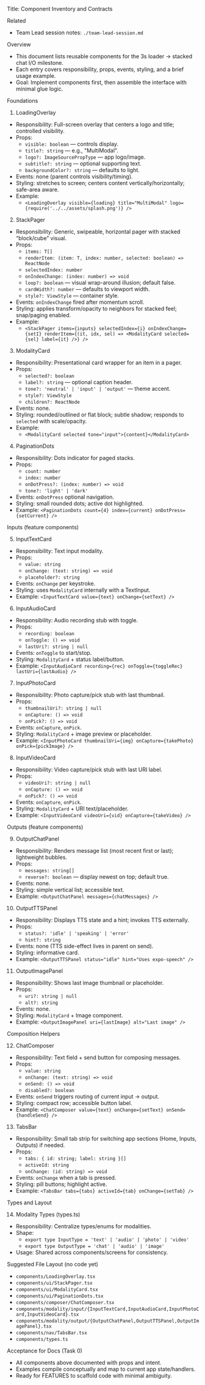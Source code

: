 Title: Component Inventory and Contracts

Related
- Team Lead session notes: `./team-lead-session.md`

Overview
- This document lists reusable components for the 3s loader → stacked chat I/O milestone.
- Each entry covers responsibility, props, events, styling, and a brief usage example.
- Goal: Implement components first, then assemble the interface with minimal glue logic.

Foundations

1) LoadingOverlay
- Responsibility: Full-screen overlay that centers a logo and title; controlled visibility.
- Props:
  - `visible: boolean` — controls display.
  - `title?: string` — e.g., "MultiModal".
  - `logo?: ImageSourcePropType` — app logo/image.
  - `subtitle?: string` — optional supporting text.
  - `backgroundColor?: string` — defaults to light.
- Events: none (parent controls visibility/timing).
- Styling: stretches to screen; centers content vertically/horizontally; safe-area aware.
- Example:
  - `<LoadingOverlay visible={loading} title="MultiModal" logo={require('../../assets/splash.png')} />`

2) StackPager<T>
- Responsibility: Generic, swipeable, horizontal pager with stacked “block/cube” visual.
- Props:
  - `items: T[]`
  - `renderItem: (item: T, index: number, selected: boolean) => ReactNode`
  - `selectedIndex: number`
  - `onIndexChange: (index: number) => void`
  - `loop?: boolean` — visual wrap-around illusion; default false.
  - `cardWidth?: number` — defaults to viewport width.
  - `style?: ViewStyle` — container style.
- Events: `onIndexChange` fired after momentum scroll.
- Styling: applies transform/opacity to neighbors for stacked feel; snap/paging enabled.
- Example:
  - `<StackPager items={inputs} selectedIndex={i} onIndexChange={setI} renderItem={(it, idx, sel) => <ModalityCard selected={sel} label={it} />} />`

3) ModalityCard
- Responsibility: Presentational card wrapper for an item in a pager.
- Props:
  - `selected?: boolean`
  - `label?: string` — optional caption header.
  - `tone?: 'neutral' | 'input' | 'output'` — theme accent.
  - `style?: ViewStyle`
  - `children?: ReactNode`
- Events: none.
- Styling: rounded/outlined or flat block; subtle shadow; responds to `selected` with scale/opacity.
- Example:
  - `<ModalityCard selected tone="input">{content}</ModalityCard>`

4) PaginationDots
- Responsibility: Dots indicator for paged stacks.
- Props:
  - `count: number`
  - `index: number`
  - `onDotPress?: (index: number) => void`
  - `tone?: 'light' | 'dark'`
- Events: `onDotPress` optional navigation.
- Styling: small rounded dots; active dot highlighted.
- Example: `<PaginationDots count={4} index={current} onDotPress={setCurrent} />`

Inputs (feature components)

5) InputTextCard
- Responsibility: Text input modality.
- Props:
  - `value: string`
  - `onChange: (text: string) => void`
  - `placeholder?: string`
- Events: `onChange` per keystroke.
- Styling: uses `ModalityCard` internally with a TextInput.
- Example: `<InputTextCard value={text} onChange={setText} />`

6) InputAudioCard
- Responsibility: Audio recording stub with toggle.
- Props:
  - `recording: boolean`
  - `onToggle: () => void`
  - `lastUri?: string | null`
- Events: `onToggle` to start/stop.
- Styling: `ModalityCard` + status label/button.
- Example: `<InputAudioCard recording={rec} onToggle={toggleRec} lastUri={lastAudio} />`

7) InputPhotoCard
- Responsibility: Photo capture/pick stub with last thumbnail.
- Props:
  - `thumbnailUri?: string | null`
  - `onCapture: () => void`
  - `onPick?: () => void`
- Events: `onCapture`, `onPick`.
- Styling: `ModalityCard` + image preview or placeholder.
- Example: `<InputPhotoCard thumbnailUri={img} onCapture={takePhoto} onPick={pickImage} />`

8) InputVideoCard
- Responsibility: Video capture/pick stub with last URI label.
- Props:
  - `videoUri?: string | null`
  - `onCapture: () => void`
  - `onPick?: () => void`
- Events: `onCapture`, `onPick`.
- Styling: `ModalityCard` + URI text/placeholder.
- Example: `<InputVideoCard videoUri={vid} onCapture={takeVideo} />`

Outputs (feature components)

9) OutputChatPanel
- Responsibility: Renders message list (most recent first or last); lightweight bubbles.
- Props:
  - `messages: string[]`
  - `reverse?: boolean` — display newest on top; default true.
- Events: none.
- Styling: simple vertical list; accessible text.
- Example: `<OutputChatPanel messages={chatMessages} />`

10) OutputTTSPanel
- Responsibility: Displays TTS state and a hint; invokes TTS externally.
- Props:
  - `status?: 'idle' | 'speaking' | 'error'`
  - `hint?: string`
- Events: none (TTS side-effect lives in parent on send).
- Styling: informative card.
- Example: `<OutputTTSPanel status="idle" hint="Uses expo-speech" />`

11) OutputImagePanel
- Responsibility: Shows last image thumbnail or placeholder.
- Props:
  - `uri?: string | null`
  - `alt?: string`
- Events: none.
- Styling: `ModalityCard` + Image component.
- Example: `<OutputImagePanel uri={lastImage} alt="Last image" />`

Composition Helpers

12) ChatComposer
- Responsibility: Text field + send button for composing messages.
- Props:
  - `value: string`
  - `onChange: (text: string) => void`
  - `onSend: () => void`
  - `disabled?: boolean`
- Events: `onSend` triggers routing of current input → output.
- Styling: compact row; accessible button label.
- Example: `<ChatComposer value={text} onChange={setText} onSend={handleSend} />`

13) TabsBar
- Responsibility: Small tab strip for switching app sections (Home, Inputs, Outputs) if needed.
- Props:
  - `tabs: { id: string; label: string }[]`
  - `activeId: string`
  - `onChange: (id: string) => void`
- Events: `onChange` when a tab is pressed.
- Styling: pill buttons; highlight active.
- Example: `<TabsBar tabs={tabs} activeId={tab} onChange={setTab} />`

Types and Layout

14) Modality Types (types.ts)
- Responsibility: Centralize types/enums for modalities.
- Shape:
  - `export type InputType = 'text' | 'audio' | 'photo' | 'video'`
  - `export type OutputType = 'chat' | 'audio' | 'image'`
- Usage: Shared across components/screens for consistency.

Suggested File Layout (no code yet)
- `components/LoadingOverlay.tsx`
- `components/ui/StackPager.tsx`
- `components/ui/ModalityCard.tsx`
- `components/ui/PaginationDots.tsx`
- `components/composer/ChatComposer.tsx`
- `components/modality/input/{InputTextCard,InputAudioCard,InputPhotoCard,InputVideoCard}.tsx`
- `components/modality/output/{OutputChatPanel,OutputTTSPanel,OutputImagePanel}.tsx`
- `components/nav/TabsBar.tsx`
- `components/types.ts`

Acceptance for Docs (Task 0)
- All components above documented with props and intent.
- Examples compile conceptually and map to current app state/handlers.
- Ready for FEATURES to scaffold code with minimal ambiguity.

